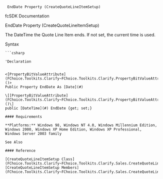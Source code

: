 ﻿     EndDate Property (CreateQuoteLineItemSetup)                                                   

fcSDK Documentation

EndDate Property (CreateQuoteLineItemSetup)

The DateTime the Quote Line Item ends. If not set, the current time is used.

Syntax

```vbnet
```csharp

'Declaration
 

<[PropertyBitValueAttribute](FChoice.Toolkits.Clarify~FChoice.Toolkits.Clarify.PropertyBitValueAttribute.md)()>
Public Property EndDate As [Date](#)

\[[PropertyBitValueAttribute](FChoice.Toolkits.Clarify~FChoice.Toolkits.Clarify.PropertyBitValueAttribute.md)()\]
public [DateTime](#) EndDate {get; set;}

#### Requirements

**Platforms:** Windows 98, Windows NT 4.0, Windows Millennium Edition, Windows 2000, Windows XP Home Edition, Windows XP Professional, Windows Server 2003 family

See Also

#### Reference

[CreateQuoteLineItemSetup Class](FChoice.Toolkits.Clarify~FChoice.Toolkits.Clarify.Sales.CreateQuoteLineItemSetup.md)  
[CreateQuoteLineItemSetup Members](FChoice.Toolkits.Clarify~FChoice.Toolkits.Clarify.Sales.CreateQuoteLineItemSetup_members.md)